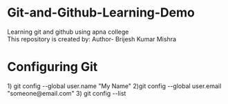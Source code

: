 # Git-and-Github-Learning-Demo
Learning git and github using apna college
<br>
This repository is created by: Author- Brijesh Kumar Mishra

<h1>Configuring Git</h1>
1) git config --global user.name "My Name"
2)git config --global user.email "someone@email.com"
3) git config --list
